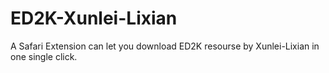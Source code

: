 ED2K-Xunlei-Lixian
==================

A Safari Extension can let you download ED2K resourse by Xunlei-Lixian in one single click.